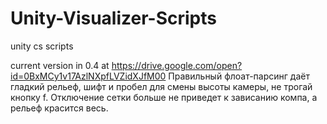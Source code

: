# Unity-Visualizer-Scripts
unity cs scripts

current version in 0.4 at https://drive.google.com/open?id=0BxMCy1v17AzlNXpfLVZidXJfM00
Правильный флоат-парсинг даёт гладкий рельеф, шифт и пробел для смены высоты камеры, не трогай кнопку f. Отключение сетки больше не приведет к зависанию компа, а рельеф красится весь.
